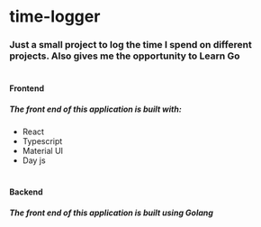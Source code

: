 # **time-logger**

### Just a small project to log the time I spend on different projects. Also gives me the opportunity to Learn Go

#
####  Frontend
##### The front end of this application is built with:
- React
- Typescript
- Material UI
- Day js

#
####  Backend
##### The front end of this application is built using Golang